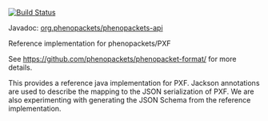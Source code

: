 [![Build Status](https://travis-ci.org/phenopackets/phenopacket-reference-implementation.svg?branch=master)](https://travis-ci.org/phenopackets/phenopacket-reference-implementation)

Javadoc: [org.phenopackets/phenopackets-api](http://www.javadoc.io/doc/org.phenopackets/phenopackets-api)

Reference implementation for phenopackets/PXF

See https://github.com/phenopackets/phenopacket-format/ for more details.

This provides a reference java implementation for PXF. Jackson
annotations are used to describe the mapping to the JSON serialization
of PXF. We are also experimenting with generating the JSON Schema from
the reference implementation.
